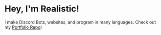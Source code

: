 # Hey, I'm Realistic!
I make Discord Bots, websites, and program in many languages. Check out my [Portfolio Repo](https://github.com/iiRealisticDev/portfolio)!
